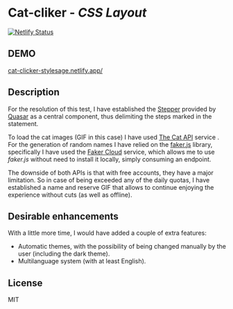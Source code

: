 # Cat-cliker - _CSS Layout_

[![Netlify Status](https://api.netlify.com/api/v1/badges/643d5518-6f1c-4abe-928e-532c61629851/deploy-status)](https://app.netlify.com/sites/cat-clicker-stylesage/deploys)

## DEMO

[cat-clicker-stylesage.netlify.app/](https://cat-clicker-stylesage.netlify.app/)

## Description

For the resolution of this test, I have established the [Stepper](https://quasar.dev/vue-components/stepper) provided by [Quasar](https://quasar.dev/) as a central component, thus delimiting the steps marked in the statement.

To load the cat images (GIF in this case) I have used [The Cat API](https://thecatapi.com/) service . For the generation of random names I have relied on the [faker.js](https://github.com/marak/Faker.js/) library, specifically I have used the [Faker Cloud](https://fakercloud.com/) service, which allows me to use _faker.js_ without need to install it locally, simply consuming an endpoint.

The downside of both APIs is that with free accounts, they have a major limitation. So in case of being exceeded any of the daily quotas, I have established a name and reserve GIF that allows to continue enjoying the experience without cuts (as well as offline).

## Desirable enhancements

With a little more time, I would have added a couple of extra features:

- Automatic themes, with the possibility of being changed manually by the user (including the dark theme).
- Multilanguage system (with at least English).

## License

MIT
